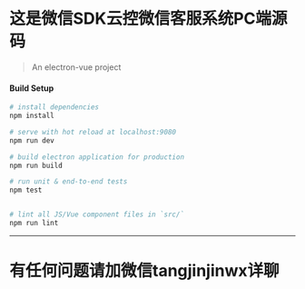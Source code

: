 # 这是微信SDK云控微信客服系统PC端源码

> An electron-vue project

#### Build Setup

``` bash
# install dependencies
npm install

# serve with hot reload at localhost:9080
npm run dev

# build electron application for production
npm run build

# run unit & end-to-end tests
npm test


# lint all JS/Vue component files in `src/`
npm run lint

```

---

# 有任何问题请加微信tangjinjinwx详聊
